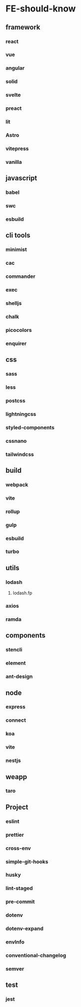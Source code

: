# FE-should-know

## framework

  ### react

  ### vue

  ### angular

  ### solid

  ### svelte

  ### preact

  ### lit

  ### Astro

  ### vitepress

  ### vanilla

## javascript

  ### babel

  ### swc

  ### esbuild

## cli tools

  ### minimist

  ### cac

  ### commander

  ### exec

  ### shelljs

  ### chalk

  ### picocolors

  ### enquirer

## css

  ### sass

  ### less

  ### postcss

  ### lightningcss

  ### styled-components

  ### cssnano

  ### tailwindcss

## build

  ### webpack

  ### vite

  ### rollup

  ### gulp

  ### esbuild

  ### turbo

## utils

  ### lodash

  1. lodash.fp

  ### axios

  ### ramda

## components

  ### stencli

  ### element

  ### ant-design

## node

  ### express

  ### connect 

  ### koa

  ### vite

  ### nestjs

## weapp

  ### taro

## Project 

  ### eslint

  ### prettier

  ### cross-env

  ### simple-git-hooks

  ### husky

  ### lint-staged

  ### pre-commit

  ### dotenv

  ### dotenv-expand

  ### envInfo

  ### conventional-changelog

  ### semver

## test

  ### jest

